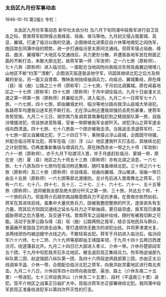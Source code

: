 ### 太岳区九月份军事动态

1946-10-10
第2版()
专栏：

　　太岳区九月份军事动态
    新华社太岳分社
    当八月下旬同浦中段我军进行自卫反击之际，晋南蒋军趁隙侵占我绛县、垣曲、侯马等地。九月初又侵占我蒙城、高显、翼城，打通了临汾以南的交通，企图继续北进策应自介休等地南犯之阎伪军，挽回其在同蒲中段的颓势，进一步打通临汾至太原间交通线。但蒋军侵占垣曲、绛县、曲沃、翼城等广大地区与交通线后，兵力更形分散，并遭我各地军民在侧面正面的不断打击，未敢大胆北犯，故蒋军第一师（军改师）之一六七旅（原称师）、七十八旅（原称师）进入临汾后，一面配合当地阎伪向我临汾东侧及曲翼边境塔儿山地区不断“扫荡”“清剿”，企图消灭驱逐我该地守军，巩固其继续北犯之后方及侧翼的安全。另一面又自晋南、豫陕各地陆续抽调兵力，向临汾、翼城集结，原在绛（县）垣（曲）公路之三十师（原称军）二十七旅，于月初北调冀城。原在闻喜地区之一十七师（原称军）四十七旅（原称师）于月中调往临汾。九月十日由潼关北渡之第一师第一旅（原称师）并兼程北开，进入临汾。九月二十一日蒋军七十八旅，一六七旅，四十七旅，即由翼城史村、临汾等地分路向我浮山县城大举进犯。各路蒋军均遭我沿途军民不断打击，尤在浮山附近遭我顽强抗击死伤甚重，使蒋军攻势受挫。九月二十三日，胡宗南乃急调其晋南兼程赶到之精锐部队第一旅，自临汾增援进犯，但该旅进至陈堰，官雀一带即被我军全部歼灭。进犯浮山之蒋军遂全线向西溃退。四十七旅、七十八旅各一个团亦被我击溃。当我追击溃退蒋军时，二十七旅一部又自翼城北犯，于二十四日下午，乘隙侵占浮山县城，企图固守待援。并配合临汾蒋军北犯，蒋军在临（汾）浮（山）地区遭我歼灭打击后，其继续北犯之计划受阻。仍再度重新集结与增调兵力。原在陕西赤水一带之九十师（军改称）六十一旅（原称师），亦于九月下旬渡河入晋，并于月底赶赴临汾、蒙城一带，原在安（邑）夏（县）地区之九十师五十三旅（原称师）亦有北调之消息，一六七旅、七十八旅及四十七旅均在临汾附近集结，随时准备继续北犯。三十师之六十七旅（原称师）及三十旅（原称师）亦自绛县、垣曲向翼城、浮山推进，垣曲一带已由五十五旅（原称师）一六七团等部北渡接防。总计先后进入晋南豫北之蒋军，已有一六七、七十八、四十七、五十三、二十七、三十、六十七、六十一、五十五等旅（原称师），连同被我全部及绝大部分歼灭之第一旅、三十旅，共达五个师，十一个旅的兵力。但是蒋介石胡宗南战略意图兵力不足的矛盾，在晋南亦依然如前。蒋军在其进攻前线，虽集中大量优势兵力，因被我整团整旅的歼灭，逐渐丧失有生力量。而其后方则因交通线之延长与兵力之不断抽调，更日益空虚。我军现已直接威胁蒋顽之后方基地，及交通干线。晋南蒋军之运输补给线，随时有被我切断之可能。活动于张茅公路与绛（县）垣（曲）公路两侧之我军，结合当地民兵与群众，普遍展开爱国自卫的游击战争。曾打退顽伪无数次的进犯出扰。并将茅津渡光复，该两线顽伪均被迫据守点线之内，不敢轻易出犯。蒋军于月初进入临汾后，临汾阎军六十六师、七十二师、六十九师等部即由王靖国率领，于九月十四十五两日西渡汾河，绕道蒲县北开。九月二十四日已大部进入孝义、介休一带。介休孙楚部阎军五个团，于九月中旬犯我灵石东北地区。被击退后现正集结兵力。伪军杨逆诚部九纵队第二团、赵逆瑞部八纵队第一团、及四十六师段逆炳昌部第三团，亦由正太沿线调来平遥、介休一带，企图配合临汾北犯之蒋军，向我洪赵灵霍地区进行南北夹击。九月二十八日，介休阎军四十四师向我张壁、渠池、路土（介休东南二十五里）一带进犯。七十三师自我洪山（介休东二十五里）、段村（平遥南三十里）进犯，现平介地区之战事正日益扩大中。现临汾蒋军亦正部署继续北犯。我同蒲中段军民现正准备给进犯军以第四次歼灭性的打击。
